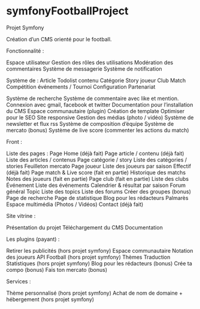 # symfonyFootballProject

Projet Symfony


Création d’un CMS orienté pour le football.

Fonctionnalité :

Espace utilisateur
Gestion des rôles des utilisations
Modération des commentaires
Système de messagerie
Système de notification

Système de :
Article
Todolist
contenu
Catégorie
Story
joueur
Club
Match
Compétition
événements / Tournoi
Configuration
Partenariat

Système de recherche
Système de commentaire avec like et mention.
Connexion avec gmail, facebook et twitter
Documentation pour l’installation du CMS
Espace communautaire (plugin)
Création de template
Optimiser pour le SEO
Site responsive
Gestion des médias (photo / vidéo)
Système de newsletter et flux rss
Système de composition d’équipe
Système de mercato (bonus)
Système de live score (commenter les actions du match)




Front :

Liste des pages :
Page Home (déjà fait)
Page article / contenu (déjà fait)
Liste des articles / contenus
Page catégorie / story
Liste des catégories / stories
Feuilleton mercato
Page joueur
Liste des joueurs par saison
Effectif (déjà fait)
Page match & Live score (fait en partie)
Historique des matchs
Notes des joueurs (fait en partie)
Page club (fait en partie)
Liste des clubs
Événement
Liste des événements
Calendrier & résultat par saison
Forum général
Topic
Liste des topics
Liste des forums
Créer des groupes (bonus)
Page de recherche
Page de statistique
Blog pour les rédacteurs
Palmarès
Espace multimédia (Photos / Vidéos)
Contact (déjà fait)

Site vitrine :

Présentation du projet
Téléchargement du CMS
Documentation

Les plugins (payant) :

Retirer les publicités (hors projet symfony)
Espace communautaire
Notation des joueurs
API Football (hors projet symfony)
Thèmes
Traduction
Statistiques (hors projet symfony)
Blog pour les rédacteurs (bonus)
Crée ta compo (bonus)
Fais ton mercato (bonus)

Services :

Thème personnalisé (hors projet symfony)
Achat de nom de domaine + hébergement (hors projet symfony)

